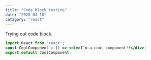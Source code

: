 ```yaml
---
title: "Code block testing"
date: "2020-04-16"
catagory: "react"
---
```


Trying out code block.

```jsx
import React from "react";
const CoolComponent = () => <div>I'm a cool component!!</div>;
export default CoolComponent;
```
